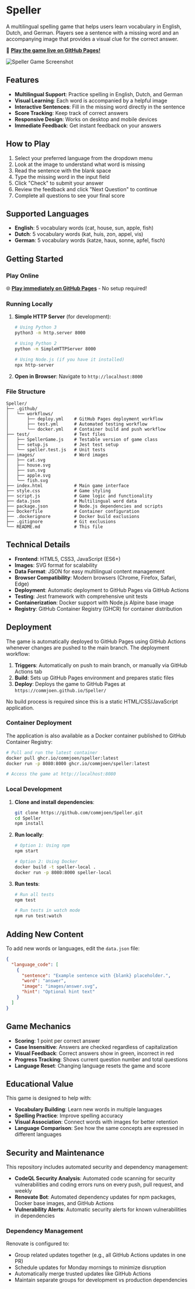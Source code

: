 # Speller

A multilingual spelling game that helps users learn vocabulary in English, Dutch, and German. Players see a sentence with a missing word and an accompanying image that provides a visual clue for the correct answer.

🚀 **[Play the game live on GitHub Pages!](https://commjoen.github.io/Speller/)**

![Speller Game Screenshot](https://github.com/user-attachments/assets/154b5bc0-62b4-41b4-80b5-69f688f7965a)

## Features

- **Multilingual Support**: Practice spelling in English, Dutch, and German
- **Visual Learning**: Each word is accompanied by a helpful image
- **Interactive Sentences**: Fill in the missing word directly in the sentence
- **Score Tracking**: Keep track of correct answers
- **Responsive Design**: Works on desktop and mobile devices
- **Immediate Feedback**: Get instant feedback on your answers

## How to Play

1. Select your preferred language from the dropdown menu
2. Look at the image to understand what word is missing
3. Read the sentence with the blank space
4. Type the missing word in the input field
5. Click "Check" to submit your answer
6. Review the feedback and click "Next Question" to continue
7. Complete all questions to see your final score

## Supported Languages

- **English**: 5 vocabulary words (cat, house, sun, apple, fish)
- **Dutch**: 5 vocabulary words (kat, huis, zon, appel, vis)
- **German**: 5 vocabulary words (katze, haus, sonne, apfel, fisch)

## Getting Started

### Play Online

🌐 **[Play immediately on GitHub Pages](https://commjoen.github.io/Speller/)** - No setup required!

### Running Locally

1. **Simple HTTP Server** (for development):
   ```bash
   # Using Python 3
   python3 -m http.server 8000
   
   # Using Python 2
   python -m SimpleHTTPServer 8000
   
   # Using Node.js (if you have it installed)
   npx http-server
   ```

2. **Open in Browser**: Navigate to `http://localhost:8000`

### File Structure

```
Speller/
├── .github/
│   └── workflows/
│       ├── deploy.yml    # GitHub Pages deployment workflow
│       ├── test.yml      # Automated testing workflow
│       └── docker.yml    # Container build and push workflow
├── test/                 # Test files
│   ├── SpellerGame.js    # Testable version of game class
│   ├── setup.js          # Jest test setup
│   └── speller.test.js   # Unit tests
├── images/               # Word images
│   ├── cat.svg
│   ├── house.svg
│   ├── sun.svg
│   ├── apple.svg
│   └── fish.svg
├── index.html            # Main game interface
├── style.css             # Game styling
├── script.js             # Game logic and functionality
├── data.json             # Multilingual word data
├── package.json          # Node.js dependencies and scripts
├── Dockerfile            # Container configuration
├── .dockerignore         # Docker build exclusions
├── .gitignore            # Git exclusions
└── README.md             # This file
```

## Technical Details

- **Frontend**: HTML5, CSS3, JavaScript (ES6+)
- **Images**: SVG format for scalability
- **Data Format**: JSON for easy multilingual content management
- **Browser Compatibility**: Modern browsers (Chrome, Firefox, Safari, Edge)
- **Deployment**: Automatic deployment to GitHub Pages via GitHub Actions
- **Testing**: Jest framework with comprehensive unit tests
- **Containerization**: Docker support with Node.js Alpine base image
- **Registry**: GitHub Container Registry (GHCR) for container distribution

## Deployment

The game is automatically deployed to GitHub Pages using GitHub Actions whenever changes are pushed to the main branch. The deployment workflow:

1. **Triggers**: Automatically on push to main branch, or manually via GitHub Actions tab
2. **Build**: Sets up GitHub Pages environment and prepares static files
3. **Deploy**: Deploys the game to GitHub Pages at `https://commjoen.github.io/Speller/`

No build process is required since this is a static HTML/CSS/JavaScript application.

### Container Deployment

The application is also available as a Docker container published to GitHub Container Registry:

```bash
# Pull and run the latest container
docker pull ghcr.io/commjoen/speller:latest
docker run -p 8080:8000 ghcr.io/commjoen/speller:latest

# Access the game at http://localhost:8080
```

### Local Development

1. **Clone and install dependencies**:
   ```bash
   git clone https://github.com/commjoen/Speller.git
   cd Speller
   npm install
   ```

2. **Run locally**:
   ```bash
   # Option 1: Using npm
   npm start
   
   # Option 2: Using Docker
   docker build -t speller-local .
   docker run -p 8080:8000 speller-local
   ```

3. **Run tests**:
   ```bash
   # Run all tests
   npm test
   
   # Run tests in watch mode
   npm run test:watch
   ```

## Adding New Content

To add new words or languages, edit the `data.json` file:

```json
{
  "language_code": [
    {
      "sentence": "Example sentence with {blank} placeholder.",
      "word": "answer",
      "image": "images/answer.svg",
      "hint": "Optional hint text"
    }
  ]
}
```

## Game Mechanics

- **Scoring**: 1 point per correct answer
- **Case Insensitive**: Answers are checked regardless of capitalization
- **Visual Feedback**: Correct answers show in green, incorrect in red
- **Progress Tracking**: Shows current question number and total questions
- **Language Reset**: Changing language resets the game and score

## Educational Value

This game is designed to help with:
- **Vocabulary Building**: Learn new words in multiple languages
- **Spelling Practice**: Improve spelling accuracy
- **Visual Association**: Connect words with images for better retention
- **Language Comparison**: See how the same concepts are expressed in different languages

## Security and Maintenance

This repository includes automated security and dependency management:

- **CodeQL Security Analysis**: Automated code scanning for security vulnerabilities and coding errors runs on every push, pull request, and weekly
- **Renovate Bot**: Automated dependency updates for npm packages, Docker base images, and GitHub Actions
- **Vulnerability Alerts**: Automatic security alerts for known vulnerabilities in dependencies

### Dependency Management

Renovate is configured to:
- Group related updates together (e.g., all GitHub Actions updates in one PR)
- Schedule updates for Monday mornings to minimize disruption
- Automatically merge trusted updates like GitHub Actions
- Maintain separate groups for development vs production dependencies